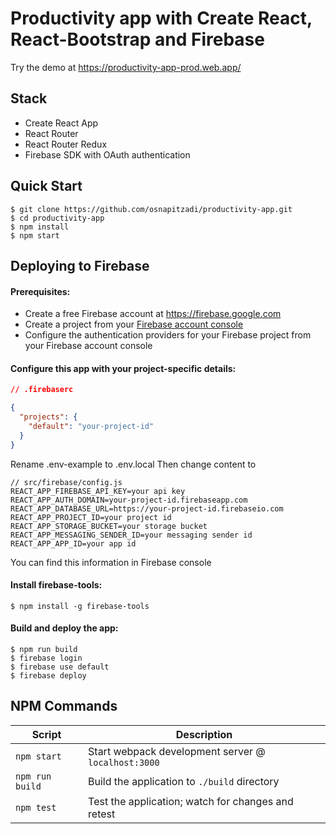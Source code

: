 # Productivity app with Create React, React-Bootstrap and Firebase

Try the demo at https://productivity-app-prod.web.app/ 


## Stack

- Create React App
- React Router
- React Router Redux
- Firebase SDK with OAuth authentication


Quick Start
-----------

```shell
$ git clone https://github.com/osnapitzadi/productivity-app.git
$ cd productivity-app
$ npm install
$ npm start
```

## Deploying to Firebase
#### Prerequisites:
- Create a free Firebase account at https://firebase.google.com
- Create a project from your [Firebase account console](https://console.firebase.google.com)
- Configure the authentication providers for your Firebase project from your Firebase account console

#### Configure this app with your project-specific details:
```json
// .firebaserc

{
  "projects": {
    "default": "your-project-id"
  }
}
```

Rename .env-example to .env.local 
Then change content to 
```env
// src/firebase/config.js
REACT_APP_FIREBASE_API_KEY=your api key
REACT_APP_AUTH_DOMAIN=your-project-id.firebaseapp.com
REACT_APP_DATABASE_URL=https://your-project-id.firebaseio.com
REACT_APP_PROJECT_ID=your project id
REACT_APP_STORAGE_BUCKET=your storage bucket
REACT_APP_MESSAGING_SENDER_ID=your messaging sender id
REACT_APP_APP_ID=your app id
```
You can find this information in Firebase console

#### Install firebase-tools:
```shell
$ npm install -g firebase-tools
```

#### Build and deploy the app:
```shell
$ npm run build
$ firebase login
$ firebase use default
$ firebase deploy
```


## NPM Commands

|Script|Description|
|---|---|
|`npm start`|Start webpack development server @ `localhost:3000`|
|`npm run build`|Build the application to `./build` directory|
|`npm test`|Test the application; watch for changes and retest|
